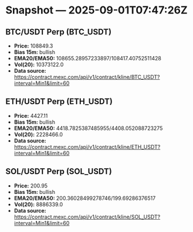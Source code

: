 # Snapshot — 2025-09-01T07:47:26Z

## BTC/USDT Perp (BTC_USDT)
- **Price:** 108849.3
- **Bias 15m:** bullish
- **EMA20/EMA50:** 108655.28957233897/108417.40752511428
- **Vol(20):** 10373122.0
- **Data source:** https://contract.mexc.com/api/v1/contract/kline/BTC_USDT?interval=Min1&limit=60

## ETH/USDT Perp (ETH_USDT)
- **Price:** 4427.11
- **Bias 15m:** bullish
- **EMA20/EMA50:** 4418.7825387485955/4408.052088723275
- **Vol(20):** 2228466.0
- **Data source:** https://contract.mexc.com/api/v1/contract/kline/ETH_USDT?interval=Min1&limit=60

## SOL/USDT Perp (SOL_USDT)
- **Price:** 200.95
- **Bias 15m:** bullish
- **EMA20/EMA50:** 200.36028499278746/199.69286376517
- **Vol(20):** 8886339.0
- **Data source:** https://contract.mexc.com/api/v1/contract/kline/SOL_USDT?interval=Min1&limit=60

